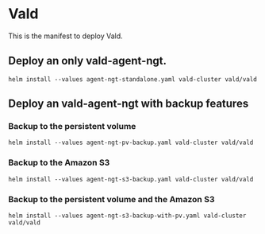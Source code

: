 # Vald

This is the manifest to deploy Vald.

## Deploy an only vald-agent-ngt.

```
helm install --values agent-ngt-standalone.yaml vald-cluster vald/vald
```

## Deploy an vald-agent-ngt with backup features

### Backup to the persistent volume

```
helm install --values agent-ngt-pv-backup.yaml vald-cluster vald/vald
```

### Backup to the Amazon S3

```
helm install --values agent-ngt-s3-backup.yaml vald-cluster vald/vald
```

### Backup to the persistent volume and the Amazon S3

```
helm install --values agent-ngt-s3-backup-with-pv.yaml vald-cluster vald/vald
```
